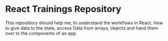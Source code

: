 React Trainings Repository 
===========================

This repositiory should help me, to understand the workflows in React.
How to give data to the state, access Data from arrays, objects and hand them over to
the components of an app.
